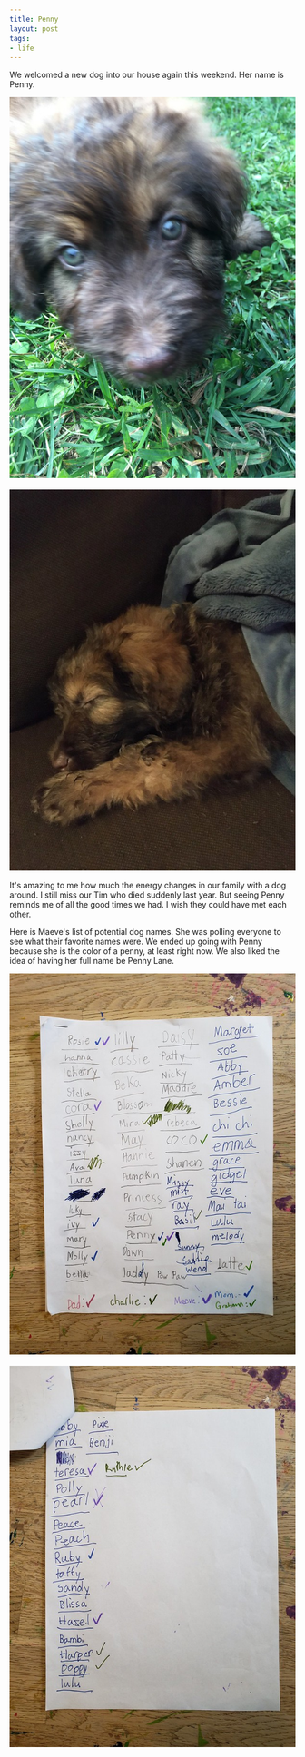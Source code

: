```yaml
---
title: Penny
layout: post
tags:
- life
---
```


We welcomed a new dog into our house again this weekend. Her name is Penny.

<div>
<a href="https://www.flickr.com/photos/inkdroid/50452261666/in/dateposted/"> <img src="/images/penny1.jpg"></a>
<br>
<br>
<a href="https://www.flickr.com/photos/inkdroid/50454180948/in/dateposted/"> <img src="/images/penny2.jpg"></a>
</div>

It's amazing to me how much the energy changes in our family with a dog around.
I still miss our Tim who died suddenly last year. But seeing Penny reminds me
of all the good times we had. I wish they could have met each other.

Here is Maeve's list of potential dog names. She was polling everyone to see
what their favorite names were. We ended up going with Penny because she is the
color of a penny, at least right now. We also liked the idea of having her full
name be Penny Lane.

<div>
<a href="https://www.flickr.com/photos/inkdroid/50401985197/in/dateposted/"><img src="/images/penny-name1.jpg"></a>
<br>
<br>
<a href="https://www.flickr.com/photos/inkdroid/50401828876/in/dateposted/"><img src="/images/penny-name2.jpg"></a>
</div>

